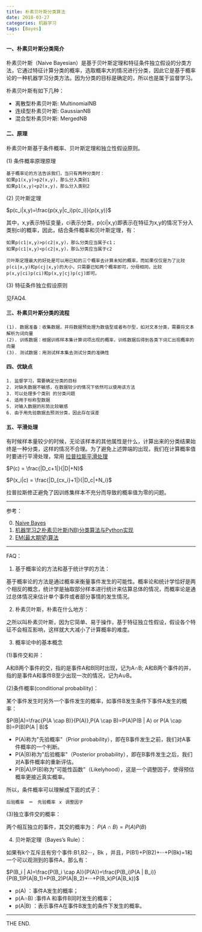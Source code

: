 ```yaml
---
title: 朴素贝叶斯分类算法
date: 2018-03-27
categories: 机器学习
tags: [Bayes]
---
```


#### 一、朴素贝叶斯分类简介

朴素贝叶斯（Naive Bayesian）是基于贝叶斯定理和特征条件独立假设的分类方法，它通过特征计算分类的概率，选取概率大的情况进行分类，因此它是基于概率论的一种机器学习分类方法。因为分类的目标是确定的，所以也是属于监督学习。

朴素贝叶斯有如下几种：

- 离散型朴素贝叶斯: MultinomialNB
- 连续型朴素贝叶斯: GaussianNB
- 混合型朴素贝叶斯: MergedNB

<!--more-->

#### 二、原理

朴素贝叶斯基于条件概率、贝叶斯定理和独立性假设原则。

(1) 条件概率原理原理

```
基于概率论的方法告诉我们，当只有两种分类时：
如果p1(x,y)>p2(x,y)，那么分入类别1
如果p1(x,y)<p2(x,y)，那么分入类别2
```

(2) 贝叶斯定理

$p(c_i|x,y)=\frac{p(x,y|c_i)p(c_i)}{p(x,y)}$

其中，x,y表示特征变量，ci表示分类，p(ci|x,y)即表示在特征为x,y的情况下分入类别ci的概率，因此，结合条件概率和贝叶斯定理，有：

```
如果p(c1|x,y)>p(c2|x,y)，那么分类应当属于c1；
如果p(c1|x,y)<p(c2|x,y)，那么分类应当属于c2
```

`贝叶斯定理最大的好处是可以用已知的三个概率去计算未知的概率，而如果仅仅是为了比较p(ci|x,y)和p(cj|x,y)的大小，只需要已知两个概率即可，分母相同，比较p(x,y|ci)p(ci)和p(x,y|cj)p(cj)即可。`

(3) 特征条件独立假设原则

见FAQ4.

#### 三、朴素贝叶斯分类的流程

```
(1). 数据准备：收集数据，并将数据预处理为数值型或者布尔型，如对文本分类，需要将文本解析为词向量
(2). 训练数据：根据训练样本集计算词项出现的概率，训练数据后得到各类下词汇出现概率的向量
(3). 测试数据：用测试样本集去测试分类的准确性
```

#### 四、优缺点

```
1. 监督学习，需要确定分类的目标
2. 对缺失数据不敏感，在数据较少的情况下依然可以使用该方法
3. 可以处理多个类别 的分类问题
4. 适用于标称型数据
5. 对输入数据的形势比较敏感
6. 由于用先验数据去预测分类，因此存在误差
```

#### 五、平滑处理

有时候样本量较少的时候，无论该样本的其他属性是什么，计算出来的分类结果始终是一种分类，这样的情况不合理。为了避免上述弊端的出现，我们在计算概率值时要进行平滑处理，常用 [拉普拉斯平滑处理](https://www.cnblogs.com/bqtang/p/3693827.html)

$P(c) = \frac{|D_c+1|}{|D|+N}$

$P(x_i|c) = \frac{|D_{cx_i}+1|}{|D_c|+N_i}$

拉普拉斯修正避免了因训练集样本不充分而导致的概率值为零的问题。


- - -

参考：

0. [Naive Bayes](http://scikit-learn.org/stable/modules/naive_bayes.html)
1. [机器学习之朴素贝叶斯(NB)分类算法与Python实现](https://blog.csdn.net/moxigandashu/article/details/71480251)
2. [EM(最大期望)算法](https://zh.wikipedia.org/wiki/%E6%9C%80%E5%A4%A7%E6%9C%9F%E6%9C%9B%E7%AE%97%E6%B3%95)
- - -

FAQ：

1. 基于概率论的方法和基于统计学的方法：

基于概率论的方法是通过概率来衡量事件发生的可能性。概率论和统计学恰好是两个相反的概念，统计学是抽取部分样本进行统计来估算总体的情况，而概率论是通过总体情况来估计单个事件或者部分事情的发生情况。

2. 朴素贝叶斯，朴素在什么地方：

之所以叫朴素贝叶斯，因为它简单、易于操作，基于特征独立性假设，假设各个特征不会相互影响，这样就大大减小了计算概率的难度。

3. 概率论中的基本概念

(1)事件交和并：

A和B两个事件的交，指的是事件A和B同时出现，记为A∩B;
A和B两个事件的并，指的是事件A和事件B至少出现一次的情况，记为A∪B。

(2)条件概率(conditional probability)：

某个事件发生时另外一个事件发生的概率，如事件B发生条件下事件A发生的概率：

$P(B|A)=\frac{P(A \cap B)}{P(A)},P(A \cap B)=P(A)P(B | A)  or  P(A \cap B)=P(B)P(A | B)$

- P(A)称为"先验概率"（Prior probability），即在B事件发生之前，我们对A事件概率的一个判断。
- P(A|B)称为"后验概率"（Posterior probability），即在B事件发生之后，我们对A事件概率的重新评估。
- P(B|A)/P(B)称为"可能性函数"（Likelyhood），这是一个调整因子，使得预估概率更接近真实概率。

所以，条件概率可以理解成下面的式子：

```
后验概率　＝　先验概率 ｘ 调整因子
```

(3)独立事件交的概率：

两个相互独立的事件，其交的概率为： $P(A \cap B)=P(A)P(B)$

4. 贝叶斯定理（Bayes’s Rule）：

如果有k个互斥且有穷个事件:B1,B2···，Bk ，并且，P(B1)+P(B2)+···+P(Bk)=1和一个可以观测到的事件A，那么有：

$P(B_i | A)=\frac{P(B_i \cap A)}{P(A)}=\frac{P(B_i)P(A | B_i)}{P(B_1)P(A|B_1)+P(B_2)P(A|B_2)+···+P(B_k)P(A|B_k)}$

- p(A) ：事件A发生的概率；
- p(A∩B) :事件A 和事件B同时发生的概率；
- p(A|B) ：表示事件A在事件B发生的条件下发生的概率。

- - -
THE END.
